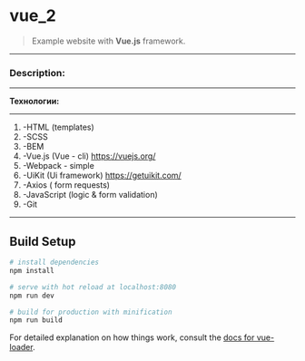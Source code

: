# vue_2

> Example website with **Vue.js** framework.
***
### Description:
***
**Технологии:**
***
1. -HTML (templates)
2. -SCSS
3. -BEM
4. -Vue.js (Vue - cli) <https://vuejs.org/>
5. -Webpack - simple
6. -UiKit (Ui framework) <https://getuikit.com/>
7. -Axios (  form requests)
8. -JavaScript  (logic & form validation)
9. -Git
***





## Build Setup

``` bash
# install dependencies
npm install

# serve with hot reload at localhost:8080
npm run dev

# build for production with minification
npm run build
```

For detailed explanation on how things work, consult the [docs for vue-loader](http://vuejs.github.io/vue-loader).
